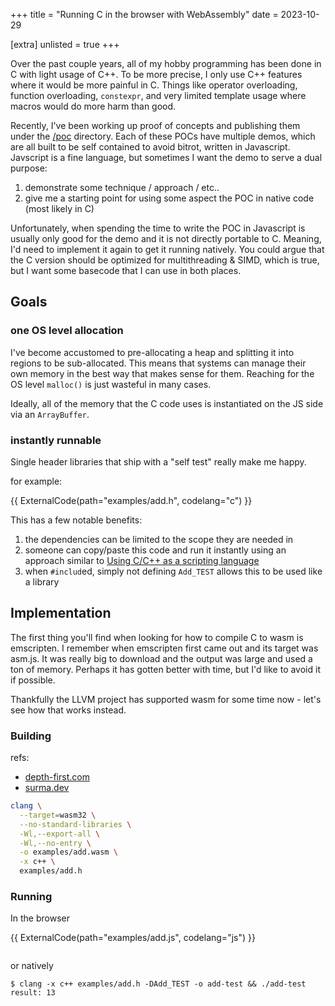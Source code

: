 +++
title = "Running C in the browser with WebAssembly"
date = 2023-10-29

[extra]
unlisted = true
+++

Over the past couple years, all of my hobby programming has been done in C with light usage of C++. To be more precise, I only use C++ features where it would be more painful in C. Things like operator overloading, function overloading, `constexpr`, and very limited template usage where macros would do more harm than good.

Recently, I've been working up proof of concepts and publishing them under the [/poc](/poc) directory. Each of these POCs have multiple demos, which are all built to be self contained to avoid bitrot, written in Javascript. Javscript is a fine language, but sometimes I want the demo to serve a dual purpose:

1. demonstrate some technique / approach / etc..
2. give me a starting point for using some aspect the POC in native code (most likely in C)

<!-- more -->


Unfortunately, when spending the time to write the POC in Javascript is usually only good for the demo and it is not directly portable to C. Meaning, I'd need to implement it again to get it running natively. You could argue that the C version should be optimized for multithreading & SIMD, which is true, but I want some basecode that I can use in both places.

## Goals

### one OS level allocation

I've become accustomed to pre-allocating a heap and splitting it into regions to be sub-allocated. This means that systems can manage their own memory in the best way that makes sense for them. Reaching for the OS level `malloc()` is just wasteful in many cases.

Ideally, all of the memory that the C code uses is instantiated on the JS side via an `ArrayBuffer`.

### instantly runnable

Single header libraries that ship with a "self test" really make me happy.

for example:

{{ ExternalCode(path="examples/add.h", codelang="c") }}

This has a few notable benefits:

1. the dependencies can be limited to the scope they are needed in
2. someone can copy/paste this code and run it instantly using an approach similar to [Using C/C++ as a scripting language](/articles/c-as-a-scripting-language-part-1/)
3. when `#includ`ed, simply not defining `Add_TEST` allows this to be used like a library

## Implementation

The first thing you'll find when looking for how to compile C to wasm is emscripten. I remember when emscripten first came out and its target was asm.js. It was really big to download and the output was large and used a ton of memory. Perhaps it has gotten better with time, but I'd like to avoid it if possible.

Thankfully the LLVM project has supported wasm for some time now - let's see how that works instead.

### Building

refs:
 - [depth-first.com](https://depth-first.com/articles/2019/10/16/compiling-c-to-webassembly-and-running-it-without-emscripten/)
 - [surma.dev](https://surma.dev/things/c-to-webassembly/)

```bash
clang \
  --target=wasm32 \
  --no-standard-libraries \
  -Wl,--export-all \
  -Wl,--no-entry \
  -o examples/add.wasm \
  -x c++ \
  examples/add.h
```

### Running
In the browser

{{ ExternalCode(path="examples/add.js", codelang="js") }}

<pre><code id="example-add-output"></code></pre>

<script type="module" src="examples/add.js"></script>

or natively

```shell
$ clang -x c++ examples/add.h -DAdd_TEST -o add-test && ./add-test
result: 13
```




